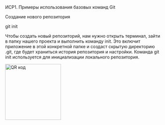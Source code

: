 ИСР1. Примеры использования базовых команд Git

Создание нового репозитория

git init

Чтобы создать новый репозиторий, нам нужно открыть терминал, зайти в папку нашего проекта и выполнить команду init. Это включит приложение в этой конкретной папке и создаст скрытую директорию .git, где будет храниться история репозитория и настройки.
Команда git init используется для инициализации локального репозитория.

<a href="http://qrcoder.ru" target="_blank"><img src="http://qrcoder.ru/code/?https%3A%2F%2Fgithub.com%2Fkristinekh1996%2Fkristinekh1996%2Fblob%2Fmain%2Fsckin%2FGitHub1..png&4&0" width="180" height="180" border="0" title="QR код"></a>
